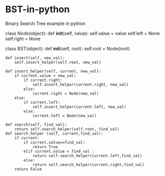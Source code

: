 # BST-in-python
Binary Search Tree example in python

class Node(object):
    def __init__(self, value):
        self.value = value
        self.left = None
        self.right = None

class BST(object):
    def __init__(self, root):
        self.root = Node(root)

    def insert(self, new_val):
        self.insert_helper(self.root, new_val)
    
    def insert_helper(self, current, new_val):
        if current.value < new_val:
            if current.right:
                self.insert_helper(current.right, new_val)
            else:
                current.right = Node(new_val)
        else:
            if current.left:
                self.insert_helper(current.left, new_val)
            else:
                current.left = Node(new_val)

    def search(self, find_val):
        return self.search_helper(self.root, find_val)
    def search_helper (self, current,find_val):
        if current:
            if current.value==find_val:
                return True
            elif current.value < find_val : 
                return self.search_helper(current.left,find_val)
            else: 
                return self.search_helper(current.right,find_val)
        return False
